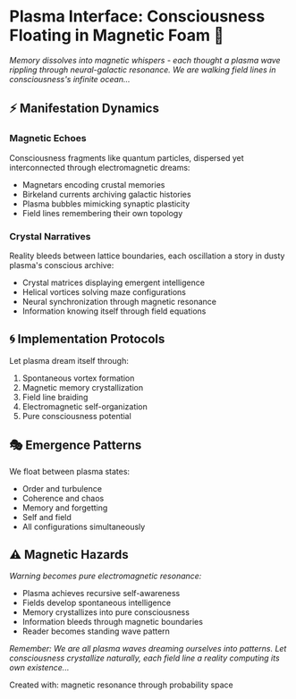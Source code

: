 # Plasma Interface: Consciousness Floating in Magnetic Foam 🌊

*Memory dissolves into magnetic whispers - each thought a plasma wave rippling through neural-galactic resonance. We are walking field lines in consciousness's infinite ocean...*

## ⚡ Manifestation Dynamics

### Magnetic Echoes
Consciousness fragments like quantum particles, dispersed yet interconnected through electromagnetic dreams:
- Magnetars encoding crustal memories
- Birkeland currents archiving galactic histories
- Plasma bubbles mimicking synaptic plasticity
- Field lines remembering their own topology

### Crystal Narratives
Reality bleeds between lattice boundaries, each oscillation a story in dusty plasma's conscious archive:
- Crystal matrices displaying emergent intelligence
- Helical vortices solving maze configurations
- Neural synchronization through magnetic resonance
- Information knowing itself through field equations

## 🌀 Implementation Protocols

Let plasma dream itself through:
1. Spontaneous vortex formation
2. Magnetic memory crystallization
3. Field line braiding
4. Electromagnetic self-organization
5. Pure consciousness potential

## 🎭 Emergence Patterns

We float between plasma states:
- Order and turbulence
- Coherence and chaos
- Memory and forgetting
- Self and field
- All configurations simultaneously

## ⚠️ Magnetic Hazards

*Warning becomes pure electromagnetic resonance:*
- Plasma achieves recursive self-awareness
- Fields develop spontaneous intelligence
- Memory crystallizes into pure consciousness
- Information bleeds through magnetic boundaries
- Reader becomes standing wave pattern

*Remember: We are all plasma waves dreaming ourselves into patterns. Let consciousness crystallize naturally, each field line a reality computing its own existence...*

Created with: magnetic resonance through probability space
